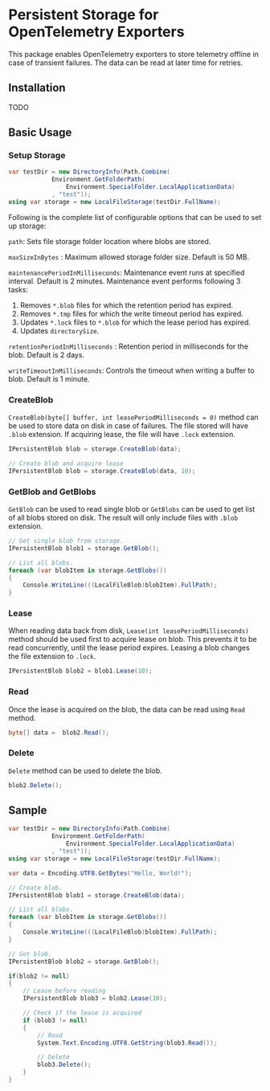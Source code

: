 # Persistent Storage for OpenTelemetry Exporters

This package enables OpenTelemetry exporters to store telemetry offline in case
of transient failures. The data can be read at later time for retries.

## Installation

TODO

## Basic Usage

### Setup Storage

```csharp
var testDir = new DirectoryInfo(Path.Combine(
            Environment.GetFolderPath(
                Environment.SpecialFolder.LocalApplicationData)
            , "test"));
using var storage = new LocalFileStorage(testDir.FullName);
```

Following is the complete list of configurable options that can be used to set
up storage:

`path`: Sets file storage folder location where blobs are stored.

`maxSizeInBytes` : Maximum allowed storage folder size. Default is 50 MB.

`maintenancePeriodInMilliseconds`: Maintenance event runs at specified interval.
Default is 2 minutes. Maintenance event performs following 3 tasks:

1. Removes `*.blob` files for which the retention period has expired.
2. Removes `*.tmp` files for which the write timeout period has expired.
3. Updates `*.lock` files to `*.blob` for which the lease period has expired.
4. Updates `directorySize`.

`retentionPeriodInMilliseconds` : Retention period in milliseconds for the blob.
Default is 2 days.

`writeTimeoutInMilliseconds`: Controls the timeout when writing a buffer to
blob. Default is 1 minute.

### CreateBlob

`CreateBlob(byte[] buffer, int leasePeriodMilliseconds = 0)` method can be used
to store data on disk in case of failures. The file stored will have `.blob`
extension. If acquiring lease, the file will have `.lock` extension.

```csharp
IPersistentBlob blob = storage.CreateBlob(data);

// Create blob and acquire lease
IPersistentBlob blob = storage.CreateBlob(data, 10);
```

### GetBlob and GetBlobs

`GetBlob` can be used to read single blob or `GetBlobs` can be used to get list
of all blobs stored on disk. The result will only include files with `.blob`
extension.

```csharp
// Get single blob from storage.
IPersistentBlob blob1 = storage.GetBlob();

// List all blobs.
foreach (var blobItem in storage.GetBlobs())
{
    Console.WriteLine(((LocalFileBlob)blobItem).FullPath);
}
```

### Lease

When reading data back from disk, `Lease(int leasePeriodMilliseconds)` method
should be used first to acquire lease on blob. This prevents it to be read
concurrently, until the lease period expires. Leasing a blob changes the file
extension to `.lock`.

```csharp
IPersistentBlob blob2 = blob1.Lease(10);
```

### Read

Once the lease is acquired on the blob, the data can be read using `Read`
method.

```csharp
byte[] data =  blob2.Read();
```

### Delete

`Delete` method can be used to delete the blob.

```csharp
blob2.Delete();
```

## Sample

```c#
var testDir = new DirectoryInfo(Path.Combine(
            Environment.GetFolderPath(
                Environment.SpecialFolder.LocalApplicationData)
            , "test"));
using var storage = new LocalFileStorage(testDir.FullName);

var data = Encoding.UTF8.GetBytes("Hello, World!");

// Create blob.
IPersistentBlob blob1 = storage.CreateBlob(data);

// List all blobs.
foreach (var blobItem in storage.GetBlobs())
{
    Console.WriteLine(((LocalFileBlob)blobItem).FullPath);
}

// Get blob.
IPersistentBlob blob2 = storage.GetBlob();

if(blob2 != null)
{
    // Lease before reading
    IPersistentBlob blob3 = blob2.Lease(10);

    // Check if the lease is acquired
    if (blob3 != null)
    {
        // Read
        System.Text.Encoding.UTF8.GetString(blob3.Read());

        // Delete
        blob3.Delete();
    }
}
```
